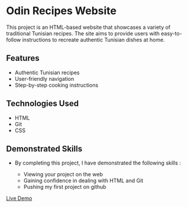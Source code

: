 # Odin Recipes Website

This project is an HTML-based website that showcases a variety of traditional Tunisian recipes. The site aims to provide users with easy-to-follow instructions to recreate authentic Tunisian dishes at home.

## Features

- Authentic Tunisian recipes
- User-friendly navigation
- Step-by-step cooking instructions

## Technologies Used

- HTML
- Git
- CSS

## Demonstrated Skills

- By completing this project, I have demonstrated the following skills :

    - Viewing your project on the web
    - Gaining confidence in dealing with HTML and Git
    - Pushing my first project on github

[Live Demo](https://django-unchained-01.github.io/odin-recipes/)